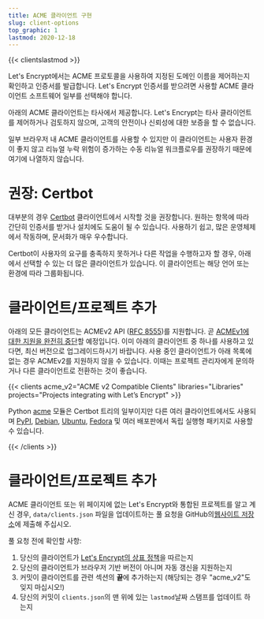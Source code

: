 ```yaml
---
title: ACME 클라이언트 구현
slug: client-options
top_graphic: 1
lastmod: 2020-12-18
---
```


{{< clientslastmod >}}

Let's Encrypt에서는 ACME 프로토콜을 사용하여 지정된 도메인 이름을 제어하는지 확인하고 인증서를 발급합니다. Let's Encrypt 인증서를 받으려면 사용할 ACME 클라이언트 소프트웨어 일부를 선택해야 합니다.

아래의 ACME 클라이언트는 타사에서 제공합니다. Let's Encrypt는 타사 클라이언트를 제어하거나 검토하지 않으며, 고객의 안전이나 신뢰성에 대한 보증을 할 수 없습니다.

일부 브라우저 내 ACME 클라이언트를 사용할 수 있지만 이 클라이언트는 사용자 환경이 좋지 않고 리뉴얼 누락 위험이 증가하는 수동 리뉴얼 워크플로우를 권장하기 때문에 여기에 나열하지 않습니다.

# 권장: Certbot

대부분의 경우 [Certbot](https://certbot.eff.org/) 클라이언트에서 시작할 것을 권장합니다. 원하는 항목에 따라 간단히 인증서를 받거나 설치에도 도움이 될 수 있습니다. 사용하기 쉽고, 많은 운영체제에서 작동하며, 문서화가 매우 우수합니다.

Certbot이 사용자의 요구를 충족하지 못하거나 다른 작업을 수행하고자 할 경우, 아래에서 선택할 수 있는 더 많은 클라이언트가 있습니다. 이 클라이언트는 해당 언어 또는 환경에 따라 그룹화됩니다.

# 클라이언트/프로젝트 추가

아래의 모든 클라이언트는 ACMEv2 API ([RFC 8555](https://tools.ietf.org/html/rfc8555))를 지원합니다. 곧 [ACMEv1에 대한 지원을 완전히 중단](https://community.letsencrypt.org/t/end-of-life-plan-for-acmev1/88430/)할 예정입니다. 이미 아래의 클라이언트 중 하나를 사용하고 있다면, 최신 버전으로 업그레이드하시기 바랍니다. 사용 중인 클라이언트가 아래 목록에 없는 경우 ACMEv2를 지원하지 않을 수 있습니다. 이때는 프로젝트 관리자에게 문의하거나 다른 클라이언트로 전환하는 것이 좋습니다.

{{< clients acme_v2="ACME v2 Compatible Clients" libraries="Libraries" projects="Projects integrating with Let’s Encrypt" >}}

Python [acme](https://github.com/certbot/certbot/tree/master/acme) 모듈은 Certbot 트리의 일부이지만 다른 여러 클라이언트에서도 사용되며 [PyPI](https://pypi.python.org/pypi/acme), [Debian](https://packages.debian.org/search?keywords=python-acme), [Ubuntu](https://launchpad.net/ubuntu/+source/python-acme), [Fedora](https://bodhi.fedoraproject.org/updates/?packages=python-acme) 및 여러 배포판에서 독립 실행형 패키지로 사용할 수 있습니다.

{{< /clients >}}

# 클라이언트/프로젝트 추가

ACME 클라이언트 또는 위 페이지에 없는 Let's Encrypt와 통합된 프로젝트를 알고 계신 경우, `data/clients.json` 파일을 업데이트하는 풀 요청을 GitHub의[웹사이트 저장소](https://github.com/letsencrypt/website/)에 제출해 주십시오.

풀 요청 전에 확인할 사항:

1. 당신의 클라이언트가 [Let's Encrypt의 상표 정책](/trademarks)을  따르는지
1. 당신의 클라이언트가 브라우저 기반 버전이 아니며 자동 갱신을 지원하는지
1. 커밋이 클라이언트를 관련 섹션의 **끝**에 추가하는지 (해당되는 경우 "acme_v2"도 잊지 마십시오!)
1. 당신의 커밋이 `clients.json`의 맨 위에 있는 `lastmod`날짜 스탬프를 업데이트 하는지
